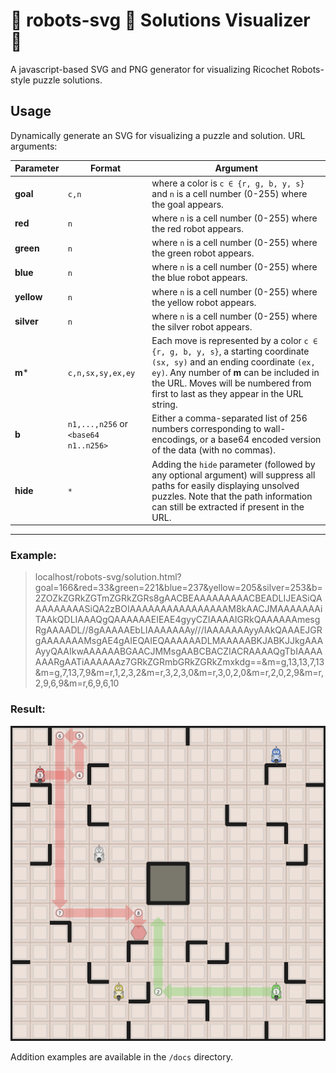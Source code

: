 # :robot: robots-svg :robot: Solutions Visualizer :robot:
A javascript-based SVG and PNG generator for visualizing Ricochet Robots-style puzzle solutions.

## Usage
  Dynamically generate an SVG for visualizing a puzzle and solution. URL arguments:

  Parameter | Format | Argument
  --------- | ------ | --------
  **goal** | `c,n` | where a color is `c ∈ {r, g, b, y, s}` and `n` is a cell number (0-255) where the goal appears.
  **red** | `n` | where `n` is a cell number (0-255) where the red robot appears.
  **green** | `n` | where `n` is a cell number (0-255) where the green robot appears.
  **blue** | `n` | where `n` is a cell number (0-255) where the blue robot appears.
  **yellow** | `n` | where `n` is a cell number (0-255) where the yellow robot appears.
  **silver**  | `n` | where `n` is a cell number (0-255) where the silver robot appears.
  **m**\* | `c,n,sx,sy,ex,ey` | Each move is represented by a color `c ∈ {r, g, b, y, s}`, a starting coordinate `(sx, sy)` and an ending coordinate `(ex, ey)`. Any number of **m** can be included in the URL. Moves will be numbered from first to last as they appear in the URL string.
  **b** | `n1,...,n256` or `<base64 n1..n256>` | Either a comma-separated list of 256 numbers corresponding to wall-encodings, or a base64 encoded version of the data (with no commas).
  **hide** | `*` | Adding the `hide` parameter (followed by any optional argument) will suppress all paths for easily displaying unsolved puzzles. Note that the path information can still be extracted if present in the URL.

---

  ### Example:

  > localhost/robots-svg/solution.html?goal=166&red=33&green=221&blue=237&yellow=205&silver=253&b=2ZOZkZGRkZGTmZGRkZGRs8gAACBEAAAAAAAAACBEADLIJEASiQAAAAAAAAASiQA2zBOIAAAAAAAAAAAAAAAAM8kAACJMAAAAAAAiTAAkQDLIAAAQgQAAAAAAEIEAE4gyyCZIAAAAIGRkQAAAAAAmesgRgAAAADL//8gAAAAAEbLIAAAAAAAy///IAAAAAAAyyAAkQAAAEJGRgAAAAAAAMsgAE4gAIEQAIEQAAAAAADLMAAAAABKJABKJJkgAAAAyyQAAIkwAAAAAABGAACJMMsgAABCBACZIACRAAAAQgTbIAAAAAAARgAATiAAAAAAz7GRkZGRmbGRkZGRkZmxkdg==&m=g,13,13,7,13&m=g,7,13,7,9&m=r,1,2,3,2&m=r,3,2,3,0&m=r,3,0,2,0&m=r,2,0,2,9&m=r,2,9,6,9&m=r,6,9,6,10

  ### Result:
  <p align="center"><img src="_examples/soln.png" width="800px" alt="" /></p>

  Addition examples are available in the `/docs` directory.